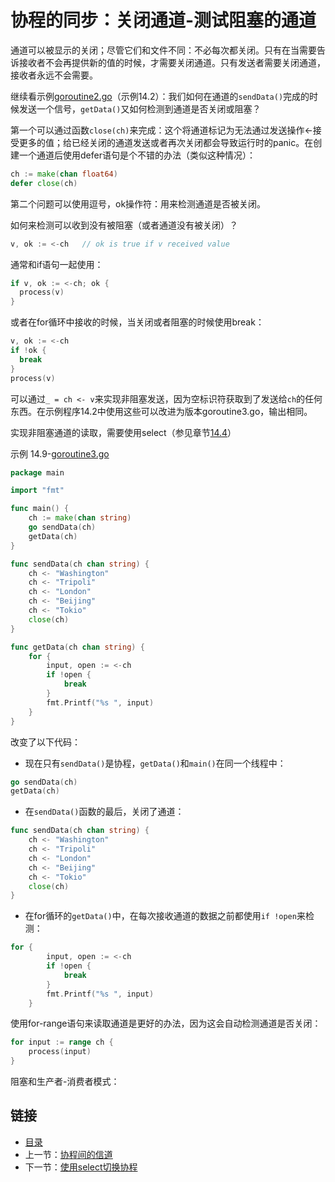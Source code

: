 # 协程的同步：关闭通道-测试阻塞的通道

通道可以被显示的关闭；尽管它们和文件不同：不必每次都关闭。只有在当需要告诉接收者不会再提供新的值的时候，才需要关闭通道。只有发送者需要关闭通道，接收者永远不会需要。

继续看示例[goroutine2.go](examples/chapter_14/goroutine2.go)（示例14.2）：我们如何在通道的`sendData()`完成的时候发送一个信号，`getData()`又如何检测到通道是否关闭或阻塞？

第一个可以通过函数`close(ch)`来完成：这个将通道标记为无法通过发送操作<-接受更多的值；给已经关闭的通道发送或者再次关闭都会导致运行时的panic。在创建一个通道后使用defer语句是个不错的办法（类似这种情况）：
```go
ch := make(chan float64)
defer close(ch)
```
第二个问题可以使用逗号，ok操作符：用来检测通道是否被关闭。

如何来检测可以收到没有被阻塞（或者通道没有被关闭）？
```go
v, ok := <-ch   // ok is true if v received value
```
通常和if语句一起使用：
```go
if v, ok := <-ch; ok {
  process(v)
}
```
或者在for循环中接收的时候，当关闭或者阻塞的时候使用break：
```go
v, ok := <-ch
if !ok {
  break
}
process(v)
```
可以通过`_ = ch <- v`来实现非阻塞发送，因为空标识符获取到了发送给`ch`的任何东西。在示例程序14.2中使用这些可以改进为版本goroutine3.go，输出相同。

实现非阻塞通道的读取，需要使用select（参见章节[14.4](14.4.md)）

示例 14.9-[goroutine3.go](examples/chapter_14/goroutine3.go)
```go
package main

import "fmt"

func main() {
	ch := make(chan string)
	go sendData(ch)
	getData(ch)
}

func sendData(ch chan string) {
	ch <- "Washington"
	ch <- "Tripoli"
	ch <- "London"
	ch <- "Beijing"
	ch <- "Tokio"
	close(ch)
}

func getData(ch chan string) {
	for {
		input, open := <-ch
		if !open {
			break
		}
		fmt.Printf("%s ", input)
	}
}
```
改变了以下代码：
* 现在只有`sendData()`是协程，`getData()`和`main()`在同一个线程中：
```go
go sendData(ch)
getData(ch)
```
* 在`sendData()`函数的最后，关闭了通道：
```go
func sendData(ch chan string) {
	ch <- "Washington"
	ch <- "Tripoli"
	ch <- "London"
	ch <- "Beijing"
	ch <- "Tokio"
	close(ch)
}
```
* 在for循环的`getData()`中，在每次接收通道的数据之前都使用`if !open`来检测：
```go
for {
		input, open := <-ch
		if !open {
			break
		}
		fmt.Printf("%s ", input)
	}
```
使用for-range语句来读取通道是更好的办法，因为这会自动检测通道是否关闭：
```go
for input := range ch {
  	process(input)
}
```
阻塞和生产者-消费者模式：





## 链接

- [目录](directory.md)
- 上一节：[协程间的信道](14.2.md)
- 下一节：[使用select切换协程](14.4.md)

